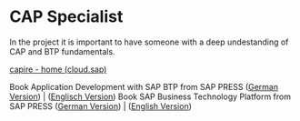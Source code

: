 # CAP Specialist

In the project it is important to have someone with a deep undestanding of CAP and BTP fundamentals.

[capire - home (cloud.sap)](https://cap.cloud.sap/docs/)

Book Application Development with SAP BTP from SAP PRESS ([German Version](https://www.rheinwerk-verlag.de/anwendungsentwicklung-auf-der-sap-cloud-platform-das-sap-cloud-application-programming-model/)) | ([Englisch Version](https://www.rheinwerk-verlag.de/application-development-with-sap-business-technology-platform/))
Book SAP Business Technology Platform from SAP PRESS ([German Version](https://www.rheinwerk-verlag.de/sap-business-technology-platform-einsatz-services-erfolgsfaktoren/)) | ([English Version](https://www.rheinwerk-verlag.de/sap-business-technology-platform-an-introduction/))
